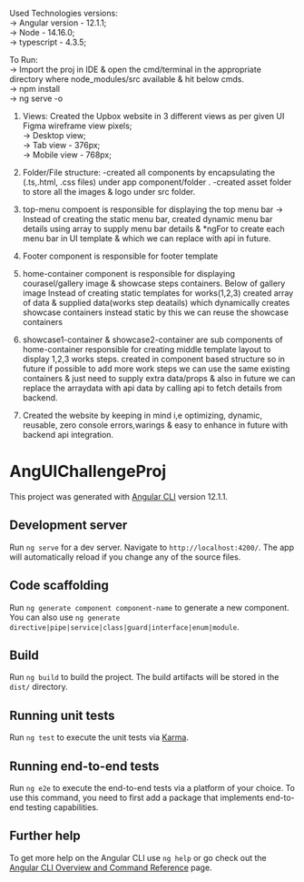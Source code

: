 Used Technologies versions:      
     -> Angular version  -  12.1.1;  
     -> Node             -  14.16.0;   
     -> typescript       -  4.3.5;  
     
To Run:    
     -> Import the proj in IDE & open the cmd/terminal in the appropriate directory where node_modules/src available & hit below cmds.      
     -> npm install   
     -> ng serve -o   

1) Views: Created the Upbox website in 3 different views as per given UI Figma wireframe view pixels;  
        -> Desktop view;   
        -> Tab view - 376px;   
        -> Mobile view - 768px;   

2) Folder/File structure:
    -created all components by encapsulating the (.ts,.html, .css files) under app component/folder .
    -created asset folder to store all the images & logo under src folder.

3)  top-menu compoent is responsible for displaying the top menu bar
     -> Instead of creating the static menu bar, created dynamic menu bar details using array to supply menu bar details & *ngFor to create each menu bar in UI template & which we can replace with api in future.

4)  Footer component is responsible for footer template

5)  home-container component is responsible for displaying courasel/gallery image & showcase steps containers.
        Below of gallery image Instead of creating static templates for works(1,2,3)
        created array of data & supplied data(works step deatails) which dynamically creates showcase containers instead static
        by this we can reuse the showcase containers 

6)  showcase1-container & showcase2-container are sub components of home-container
        responsible for creating middle template layout to display 1,2,3 works steps.
        created in component based structure so in future if possible to add more work steps we can use the same existing containers & just need to supply extra data/props & also in future we can replace the arraydata with api data by calling api to fetch details from backend.

7) Created the website by keeping in mind i,e optimizing, dynamic, reusable, zero console errors,warings & easy to enhance in future with backend api integration.

# AngUIChallengeProj

This project was generated with [Angular CLI](https://github.com/angular/angular-cli) version 12.1.1.

## Development server

Run `ng serve` for a dev server. Navigate to `http://localhost:4200/`. The app will automatically reload if you change any of the source files.

## Code scaffolding

Run `ng generate component component-name` to generate a new component. You can also use `ng generate directive|pipe|service|class|guard|interface|enum|module`.

## Build

Run `ng build` to build the project. The build artifacts will be stored in the `dist/` directory.

## Running unit tests

Run `ng test` to execute the unit tests via [Karma](https://karma-runner.github.io).

## Running end-to-end tests

Run `ng e2e` to execute the end-to-end tests via a platform of your choice. To use this command, you need to first add a package that implements end-to-end testing capabilities.

## Further help

To get more help on the Angular CLI use `ng help` or go check out the [Angular CLI Overview and Command Reference](https://angular.io/cli) page.
